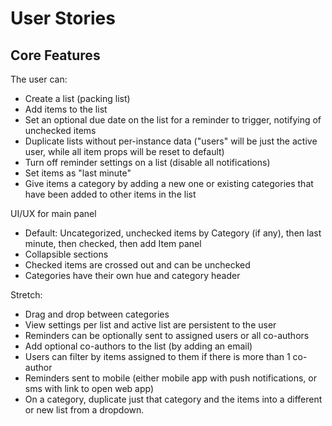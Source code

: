 # User Stories

## Core Features

The user can:
- Create a list (packing list)
- Add items to the list
- Set an optional due date on the list for a reminder to trigger, notifying of unchecked items
- Duplicate lists without per-instance data ("users" will be just the active user, while all item props will be reset to default)
- Turn off reminder settings on a list (disable all notifications)
- Set items as "last minute"
- Give items a category by adding a new one or existing categories that have been added to other items in the list


UI/UX for main panel
- Default: Uncategorized, unchecked items by Category (if any), then last minute, then checked, then add Item panel
- Collapsible sections
- Checked items are crossed out and can be unchecked
- Categories have their own hue and category header

Stretch:
- Drag and drop between categories
- View settings per list and active list are persistent to the user
- Reminders can be optionally sent to assigned users or all co-authors
- Add optional co-authors to the list (by adding an email)
- Users can filter by items assigned to them if there is more than 1 co-author
- Reminders sent to mobile (either mobile app with push notifications, or sms with link to open web app)
- On a category, duplicate just that category and the items into a different or new list from a dropdown.